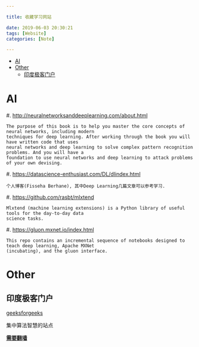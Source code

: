 ```yaml
---

title: 收藏学习网站

date: 2019-06-03 20:30:21
tags: [Website]
categories: [Note]

---
```


<!-- vim-markdown-toc GFM -->

* [AI](#ai)
* [Other](#other)
    * [印度极客门户](#印度极客门户)

<!-- vim-markdown-toc -->
<!-- more -->

# AI

#. http://neuralnetworksanddeeplearning.com/about.html

    The purpose of this book is to help you master the core concepts of neural networks, including modern
    techniques for deep learning. After working through the book you will have written code that uses
    neural networks and deep learning to solve complex pattern recognition problems. And you will have a
    foundation to use neural networks and deep learning to attack problems of your own devising.

#. https://datascience-enthusiast.com/DL/dlindex.html

    个人博客(Fisseha Berhane), 其中Deep Learning几篇文章可以参考学习.

#. https://github.com/rasbt/mlxtend
      
    Mlxtend (machine learning extensions) is a Python library of useful tools for the day-to-day data
    science tasks.

#. https://gluon.mxnet.io/index.html

    This repo contains an incremental sequence of notebooks designed to teach deep learning, Apache MXNet
    (incubating), and the gluon interface. 

# Other

## 印度极客门户

[geeksforgeeks](https://www.geeksforgeeks.org/)

集中算法智慧的站点

**[需要翻墙](https://qrsforever.github.io/2019/05/30/Tools/How/googleapis.com/)**
